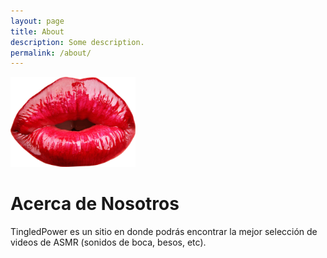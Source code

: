 ```yaml
---
layout: page
title: About
description: Some description.
permalink: /about/
---
```


<img class="img-rounded" src="/assets/img/uploads/profile.png" alt="Kissed" width="200">

# Acerca de Nosotros

TingledPower es un sitio en donde podrás encontrar la mejor selección de videos de ASMR (sonidos de boca, besos, etc).
